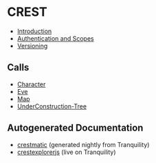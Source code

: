 # CREST

* [Introduction](intro.md)
* [Authentication and Scopes](authentication.md)
* [Versioning](versioning.md)

## Calls

* [Character](character/index.md)
* [Eve](eve/index.md)
* [Map](map/index.md)
* [UnderConstruction-Tree](root/technical.md)

## Autogenerated Documentation

* [crestmatic](http://jimpurbrick.com/crestmatic/) (generated nightly from Tranquility)
* [crestexplorerjs](http://jimpurbrick.com/crestexplorerjs/#https://crest-tq.eveonline.com/) (live on Tranquility)